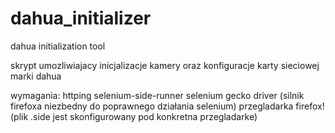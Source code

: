 # dahua_initializer
dahua initialization tool


skrypt umozliwiajacy inicjalizacje kamery oraz konfiguracje karty sieciowej marki dahua

wymagania:
httping
selenium-side-runner
selenium gecko driver (silnik firefoxa niezbedny do poprawnego działania selenium)
przegladarka firefox! (plik .side jest skonfigurowany pod konkretna przegladarke)
